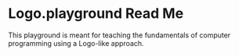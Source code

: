 # Logo.playground Read Me

This playground is meant for teaching the fundamentals of computer programming using a Logo-like approach.